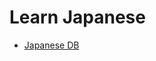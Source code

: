 # Learn Japanese

- [Japanese DB](https://docs.google.com/spreadsheets/d/1s-1O_VahHxxsUasGSOf7M_J8fGr__St1sRtzpkdqfJI/edit?gid=499444037#gid=499444037)
